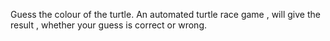 Guess the colour of the turtle.
An automated turtle race game , will give the result , whether your guess is correct or wrong.
